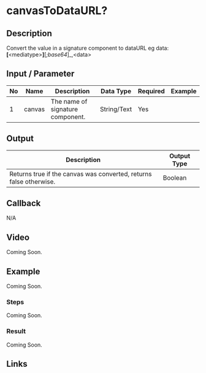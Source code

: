 # canvasToDataURL?

## Description

Convert the value in a signature component to dataURL eg data:__[__&lt;mediatype&gt;__]__[_;base64_]_,&lt;data&gt; 

## Input / Parameter

| No | Name | Description | Data Type | Required | Example |
| ------ | ------ | ------ |------ | ------ | ------ |
| 1 | canvas | The name of signature component. | String/Text | Yes | 

## Output

| Description | Output Type |
| ------ | ------ |
| Returns true if the canvas was converted, returns false otherwise. | Boolean |

## Callback

N/A

## Video

Coming Soon.

<!-- Format: [![Video]({image-path}?raw=true)]({url-link}) -->

## Example

Coming Soon.

<!-- Share a scenario, like a user requirements. -->

### Steps

Coming Soon.

<!-- Show the steps and share some screenshots.

1. .....

Format: ![]({image-path}?raw=true) -->

### Result

Coming Soon.

<!-- Explain the output.

Format: ![]({image-path}?raw=true) -->

## Links
